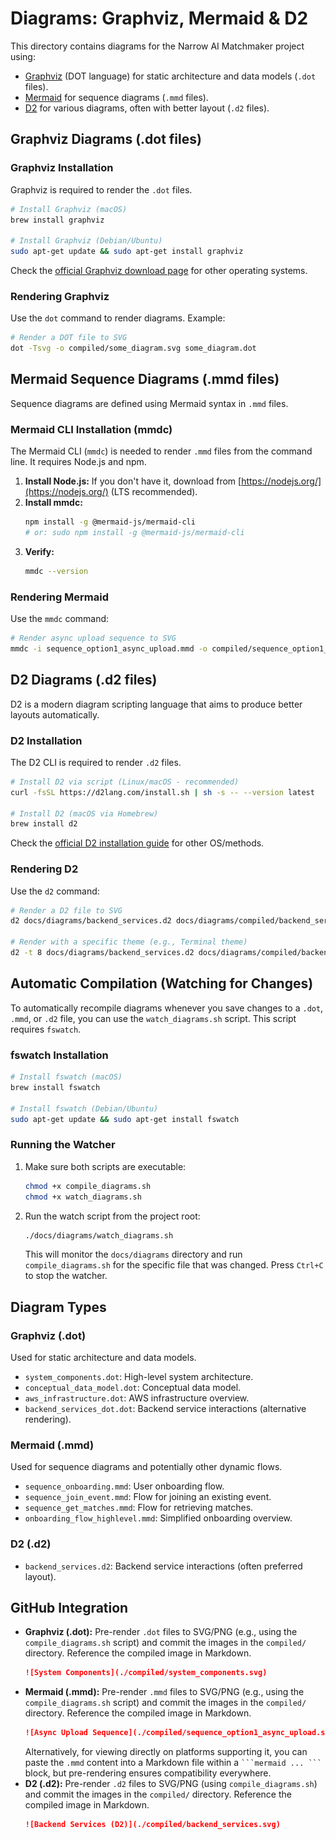 # Diagrams: Graphviz, Mermaid & D2

This directory contains diagrams for the Narrow AI Matchmaker project using:
*   [Graphviz](https://graphviz.org/) (DOT language) for static architecture and data models (`.dot` files).
*   [Mermaid](https://mermaid.js.org/) for sequence diagrams (`.mmd` files).
*   [D2](https://d2lang.com/) for various diagrams, often with better layout (`.d2` files).

## Graphviz Diagrams (.dot files)

### Graphviz Installation

Graphviz is required to render the `.dot` files.

```bash
# Install Graphviz (macOS)
brew install graphviz

# Install Graphviz (Debian/Ubuntu)
sudo apt-get update && sudo apt-get install graphviz
```

Check the [official Graphviz download page](https://graphviz.org/download/) for other operating systems.

### Rendering Graphviz

Use the `dot` command to render diagrams. Example:

```bash
# Render a DOT file to SVG
dot -Tsvg -o compiled/some_diagram.svg some_diagram.dot
```

## Mermaid Sequence Diagrams (.mmd files)

Sequence diagrams are defined using Mermaid syntax in `.mmd` files.

### Mermaid CLI Installation (mmdc)

The Mermaid CLI (`mmdc`) is needed to render `.mmd` files from the command line. It requires Node.js and npm.

1.  **Install Node.js:** If you don't have it, download from [https://nodejs.org/](https://nodejs.org/) (LTS recommended).
2.  **Install mmdc:**
    ```bash
    npm install -g @mermaid-js/mermaid-cli
    # or: sudo npm install -g @mermaid-js/mermaid-cli
    ```
3.  **Verify:**
    ```bash
    mmdc --version
    ```

### Rendering Mermaid

Use the `mmdc` command:

```bash
# Render async upload sequence to SVG
mmdc -i sequence_option1_async_upload.mmd -o compiled/sequence_option1_async_upload.svg
```

## D2 Diagrams (.d2 files)

D2 is a modern diagram scripting language that aims to produce better layouts automatically.

### D2 Installation

The D2 CLI is required to render `.d2` files.

```bash
# Install D2 via script (Linux/macOS - recommended)
curl -fsSL https://d2lang.com/install.sh | sh -s -- --version latest

# Install D2 (macOS via Homebrew)
brew install d2
```

Check the [official D2 installation guide](https://d2lang.com/tour/install) for other OS/methods.

### Rendering D2

Use the `d2` command:

```bash
# Render a D2 file to SVG
d2 docs/diagrams/backend_services.d2 docs/diagrams/compiled/backend_services.svg

# Render with a specific theme (e.g., Terminal theme)
d2 -t 8 docs/diagrams/backend_services.d2 docs/diagrams/compiled/backend_services_terminal.svg
```

## Automatic Compilation (Watching for Changes)

To automatically recompile diagrams whenever you save changes to a `.dot`, `.mmd`, or `.d2` file, you can use the `watch_diagrams.sh` script. This script requires `fswatch`.

### fswatch Installation

```bash
# Install fswatch (macOS)
brew install fswatch

# Install fswatch (Debian/Ubuntu)
sudo apt-get update && sudo apt-get install fswatch
```

### Running the Watcher

1.  Make sure both scripts are executable:
    ```bash
    chmod +x compile_diagrams.sh
    chmod +x watch_diagrams.sh
    ```
2.  Run the watch script from the project root:
    ```bash
    ./docs/diagrams/watch_diagrams.sh
    ```
    This will monitor the `docs/diagrams` directory and run `compile_diagrams.sh` for the specific file that was changed. Press `Ctrl+C` to stop the watcher.

## Diagram Types

### Graphviz (.dot)

Used for static architecture and data models.

*   `system_components.dot`: High-level system architecture.
*   `conceptual_data_model.dot`: Conceptual data model.
*   `aws_infrastructure.dot`: AWS infrastructure overview.
*   `backend_services_dot.dot`: Backend service interactions (alternative rendering).

### Mermaid (.mmd)

Used for sequence diagrams and potentially other dynamic flows.

*   `sequence_onboarding.mmd`: User onboarding flow.
*   `sequence_join_event.mmd`: Flow for joining an existing event.
*   `sequence_get_matches.mmd`: Flow for retrieving matches.
*   `onboarding_flow_highlevel.mmd`: Simplified onboarding overview.

### D2 (.d2)

*   `backend_services.d2`: Backend service interactions (often preferred layout).

## GitHub Integration

*   **Graphviz (.dot):** Pre-render `.dot` files to SVG/PNG (e.g., using the `compile_diagrams.sh` script) and commit the images in the `compiled/` directory. Reference the compiled image in Markdown.
    ```markdown
    ![System Components](./compiled/system_components.svg)
    ```
*   **Mermaid (.mmd):** Pre-render `.mmd` files to SVG/PNG (e.g., using the `compile_diagrams.sh` script) and commit the images in the `compiled/` directory. Reference the compiled image in Markdown.
    ```markdown
    ![Async Upload Sequence](./compiled/sequence_option1_async_upload.svg)
    ```
    Alternatively, for viewing directly on platforms supporting it, you can paste the `.mmd` content into a Markdown file within a ` ```mermaid ... ``` ` block, but pre-rendering ensures compatibility everywhere.
*   **D2 (.d2):** Pre-render `.d2` files to SVG/PNG (using `compile_diagrams.sh`) and commit the images in the `compiled/` directory. Reference the compiled image in Markdown.
    ```markdown
    ![Backend Services (D2)](./compiled/backend_services.svg)
    ``` 